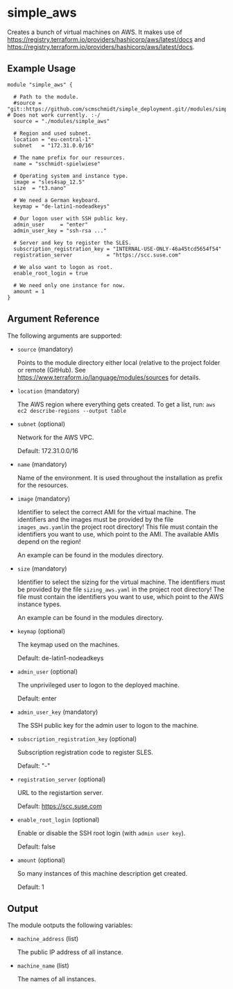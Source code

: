# simple_aws

Creates a bunch of virtual machines on AWS.
It makes use of https://registry.terraform.io/providers/hashicorp/aws/latest/docs and https://registry.terraform.io/providers/hashicorp/aws/latest/docs.

## Example Usage

```
module "simple_aws" {

  # Path to the module.
  #source = "git::https://github.com/scmschmidt/simple_deployment.git//modules/simple_aws" # Does not work currently. :-/
  source = "./modules/simple_aws"
  
  # Region and used subnet.
  location = "eu-central-1"
  subnet   = "172.31.0.0/16"
  
  # The name prefix for our resources.
  name = "sschmidt-spielwiese"

  # Operating system and instance type.
  image = "sles4sap_12.5"
  size  = "t3.nano"

  # We need a German keyboard.
  keymap = "de-latin1-nodeadkeys"

  # Our logon user with SSH public key.
  admin_user     = "enter"
  admin_user_key = "ssh-rsa ..." 

  # Server and key to register the SLES.
  subscription_registration_key = "INTERNAL-USE-ONLY-46a45tcd5654f54"
  registration_server           = "https://scc.suse.com"

  # We also want to logon as root.
  enable_root_login = true

  # We need only one instance for now.
  amount = 1
}
```

## Argument Reference

The following arguments are supported:

* `source` (mandatory) 

   Points to the module directory either local (relative to the project folder or remote (GitHub).
   See https://www.terraform.io/language/modules/sources for details.

* `location`  (mandatory)
  
   The AWS region where everything gets created. To get a list, run: `aws ec2 describe-regions --output table`
  
* `subnet`  (optional)

  Network for the AWS VPC.

  Default: 172.31.0.0/16

* `name` (mandatory)  

  Name of the environment. It is used throughout the installation as prefix for the resources.

* `image` (mandatory)

  Identifier to select the correct AMI for the virtual machine.
  The identifiers and the images must be provided by the file `images_aws.yaml`in the project root directory! 
  This file must contain the identifiers you want to use, which point to the AMI. The available AMIs depend on the region!

  An example can be found in the modules directory.

* `size` (mandatory)

  Identifier to select the sizing for the virtual machine. 
  The identifiers must be provided by the file `sizing_aws.yaml` in the project root directory! 
  The file must contain the identifiers you want to use, which point to the AWS instance types. 

  An example can be found in the modules directory.

* `keymap` (optional)

  The keymap used on the machines.

  Default: de-latin1-nodeadkeys

* `admin_user` (optional)

  The unprivileged user to logon to the deployed machine.
   
  Default: enter 

* `admin_user_key` (mandatory)
   
  The SSH public key for the admin user to logon to the machine.

* `subscription_registration_key` (optional)
   
  Subscription registration code to register SLES.
  
  Default: "-"
  
* `registration_server` (optional)

  URL to the registartion server.
   
  Default:      https://scc.suse.com
   
* `enable_root_login` (optional)

  Enable or disable the SSH root login (with `admin user key`).
  
  Default:      false 
  
* `amount` (optional)

  So many instances of this machine description get created.
   
  Default:      1 


## Output

The module ootputs the following variables:

* `machine_address` (list)

   The public IP address of all instance.

* `machine_name` (list)

   The names of all instances.